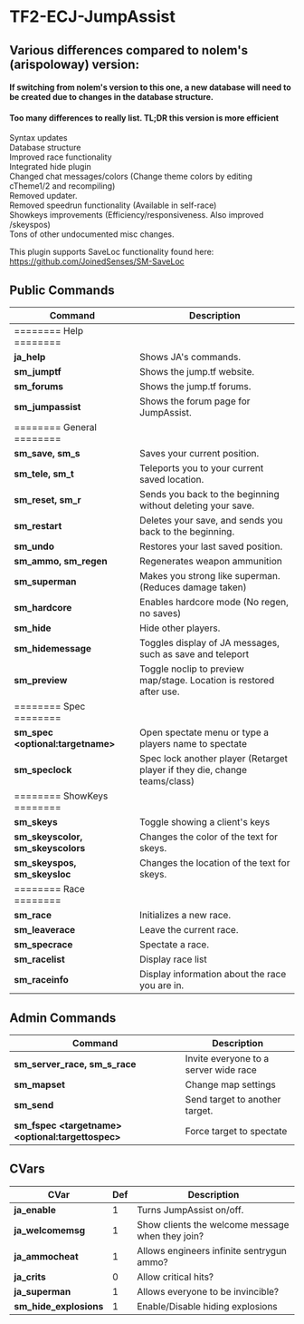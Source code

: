 # TF2-ECJ-JumpAssist

## Various differences compared to nolem's (arispoloway) version:
#### If switching from nolem's version to this one, a new database will need to be created due to changes in the database structure.  
#### Too many differences to really list. TL;DR this version is more efficient
  
Syntax updates  
Database structure  
Improved race functionality  
Integrated hide plugin  
Changed chat messages/colors (Change theme colors by editing cTheme1/2 and recompiling)  
Removed updater.  
Removed speedrun functionality (Available in self-race)  
Showkeys improvements (Efficiency/responsiveness. Also improved /skeyspos)  
Tons of other undocumented misc changes.  

This plugin supports SaveLoc functionality found here:  
https://github.com/JoinedSenses/SM-SaveLoc  
  
## Public Commands
Command | Description
--------| -----------
======== Help ======== |  
**ja_help** | Shows JA's commands.  
**sm_jumptf** | Shows the jump.tf website.  
**sm_forums** | Shows the jump.tf forums.  
**sm_jumpassist** | Shows the forum page for JumpAssist. 
======== General ======== |  
**sm_save, sm_s** | Saves your current position.   
**sm_tele, sm_t** | Teleports you to your current saved location.   
**sm_reset, sm_r** | Sends you back to the beginning without deleting your save.  
**sm_restart** | Deletes your save, and sends you back to the beginning.  
**sm_undo** | Restores your last saved position.  
**sm_ammo, sm_regen** | Regenerates weapon ammunition  
**sm_superman** | Makes you strong like superman. (Reduces damage taken)  
**sm_hardcore** | Enables hardcore mode (No regen, no saves)  
**sm_hide** | Hide other players.  
**sm_hidemessage** | Toggles display of JA messages, such as save and teleport  
**sm_preview** | Toggle noclip to preview map/stage. Location is restored after use.  
======== Spec ======== |  
**sm_spec \<optional:targetname>** | Open spectate menu or type a players name to spectate  
**sm_speclock** | Spec lock another player (Retarget player if they die, change teams/class)  
======== ShowKeys ======== |  
**sm_skeys** | Toggle showing a client's keys  
**sm_skeyscolor, sm_skeyscolors** | Changes the color of the text for skeys.  
**sm_skeyspos, sm_skeysloc** | Changes the location of the text for skeys.  
======== Race ======== |  
**sm_race** | Initializes a new race.  
**sm_leaverace** | Leave the current race.  
**sm_specrace** | Spectate a race.  
**sm_racelist** | Display race list   
**sm_raceinfo** | Display information about the race you are in.  
  
## Admin Commands  
Command | Description
--------|------------
**sm_server_race, sm_s_race** | Invite everyone to a server wide race  
**sm_mapset** | Change map settings  
**sm_send** | Send target to another target.  
**sm_fspec \<targetname> \<optional:targettospec>** | Force target to spectate

## CVars
CVar | Def | Description  
-----|---------|--------  
**ja_enable** | 1 | Turns JumpAssist on/off.  
**ja_welcomemsg** | 1 | Show clients the welcome message when they join?  
**ja_ammocheat** | 1 | Allows engineers infinite sentrygun ammo?  
**ja_crits** | 0 | Allow critical hits?  
**ja_superman** | 1 | Allows everyone to be invincible?  
**sm_hide_explosions** | 1 | Enable/Disable hiding explosions
